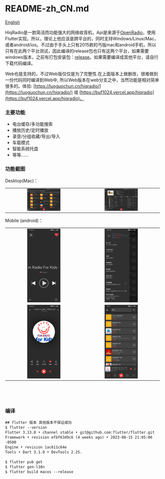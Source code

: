 # README-zh_CN.md

[English](README.md)

HiqRadio是一款简洁而功能强大的网络收音机，Api是来源于[OpenRadio](https://www.radio-browser.info/ "OpenRadio")，使用Flutter实现。所以，理论上他应该是跨平台的，同时支持Windows/Linux/Mac，或者android/ios。不过由于手头上只有2015款的丐版mac和android手机，所以只有在此两个平台测试，因此编译的release包也只有这两个平台，如果需要windows版本，之前有打包安装包：[release](https://github.com/buf1024/app-release/releases)。如果需要编译成其他平台，请自行下载代码编译。

Web也是支持的，不过Web版仅仅是为了完整性.在上面版本上做删改，很难做到一份代码同时编译到Web中, 所以Web版本在web分支之中，当然功能是相对简单很多的。体验: [https://luoguochun.cn/hiqradio/](https://luoguochun.cn/hiqradio/) 或
[https://buf1024.vercel.app/hiqradio](https://buf1024.vercel.app/hiqradio)。

### 主要功能

* 电台缓存/多功能搜索
* 播放历史/定时播放
* 录音/分组收藏/导出/导入
* 车载模式
* 智能系统托盘
* 等等……

### 功能截图

Desktop(Mac)：

<table>
    <tr>
     <td><center><img src="images/mac1.png" width="45%"></center></td>
     <td><center><img src="images/mac2.png" width="45%"></center></td>
    </tr>
</table>



Mobile (android)：


<table>
    <tr>
     <td><center><img src="images/android1.jpg" width="45%"></center></td>
     <td><center><img src="images/android2.jpg" width="45%"></center></td>
    </tr>
    <tr>
     <td><center><img src="images/android3.jpg" width="45%"></center></td>
     <td><center><img src="images/android4.jpg" width="45%"></center></td>
    </tr>
</table>​

‍

### 编译

```shel
## flutter 版本 其他版本不保证成功
$ flutter --version 
Flutter 3.13.0 • channel stable • git@github.com:flutter/flutter.git
Framework • revision efbf63d9c6 (4 weeks ago) • 2023-08-15 21:05:06 -0500
Engine • revision 1ac611c64e
Tools • Dart 3.1.0 • DevTools 2.25.

$ flutter pub get 
$ flutter gen-l10n 
$ flutter build macos --release
```

